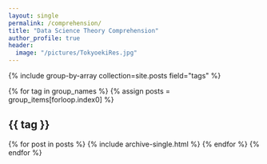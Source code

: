 ```yaml
---
layout: single
permalink: /comprehension/
title: "Data Science Theory Comprehension"
author_profile: true
header:
  image: "/pictures/TokyoekiRes.jpg"
---
```


{% include group-by-array collection=site.posts field="tags" %}

{% for tag in group_names %}
  {% assign posts = group_items[forloop.index0] %}
  <h2 id="{{ tag | slugify }}" class="archive__subtitle">{{ tag }}</h2>
  {% for post in posts %}
    {% include archive-single.html %}
  {% endfor %}
{% endfor %}
